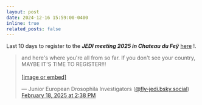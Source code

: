 ```yaml
---
layout: post
date: 2024-12-16 15:59:00-0400
inline: true
related_posts: false
---
```


Last 10 days to register to the <b><i>JEDI meeting 2025 in Chateau du Feÿ</i></b> <a href="https://flyjedi.sciencesconf.org/"> here</a> !.

<blockquote class="bluesky-embed" data-bluesky-uri="at://did:plc:mzzjcmbccw6jypyylqb22hzo/app.bsky.feed.post/3lihf2lfpsc2y" data-bluesky-cid="bafyreigbdhxvghn7qakzcudx33jbeesv3f2jacewqsaxkgkpbu57zif6j4"><p lang="en">and here&#x27;s where you&#x27;re all from so far.
If you don&#x27;t see your country, MAYBE IT&#x27;S TIME TO REGISTER!!!<br><br><a href="https://bsky.app/profile/did:plc:mzzjcmbccw6jypyylqb22hzo/post/3lihf2lfpsc2y?ref_src=embed">[image or embed]</a></p>&mdash; Junior European Drosophila Investigators (<a href="https://bsky.app/profile/did:plc:mzzjcmbccw6jypyylqb22hzo?ref_src=embed">@fly-jedi.bsky.social</a>) <a href="https://bsky.app/profile/did:plc:mzzjcmbccw6jypyylqb22hzo/post/3lihf2lfpsc2y?ref_src=embed">February 18, 2025 at 2:38 PM</a></blockquote><script async src="https://embed.bsky.app/static/embed.js" charset="utf-8"></script>
